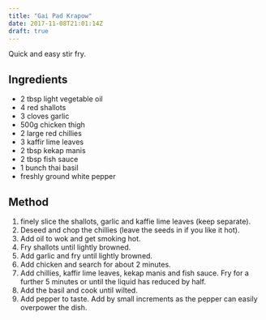 ```yaml
---
title: "Gai Pad Krapow"
date: 2017-11-08T21:01:14Z
draft: true
---
```


Quick and easy stir fry.

<!--more-->

## Ingredients

* 2 tbsp light vegetable oil
* 4 red shallots
* 3 cloves garlic 
* 500g chicken thigh
* 2 large red chillies 
* 3 kaffir lime leaves
* 2 tbsp kekap manis
* 2 tbsp fish sauce
* 1 bunch thai basil
* freshly ground white pepper

## Method

1. finely slice the shallots, garlic and kaffie lime leaves (keep separate).
1. Deseed and chop the chillies (leave the seeds in if you like it hot).
1. Add oil to wok and get smoking hot.
1. Fry shallots until lightly browned.
1. Add garlic and fry until lightly browned.
1. Add chicken and search for about 2 minutes.
1. Add chillies, kaffir lime leaves, kekap manis and fish sauce. Fry for a further 5 minutes or until the liquid has reduced by half.
1. Add the basil and cook until wilted.
1. Add pepper to taste. Add by small increments as the pepper can easily overpower the dish.
